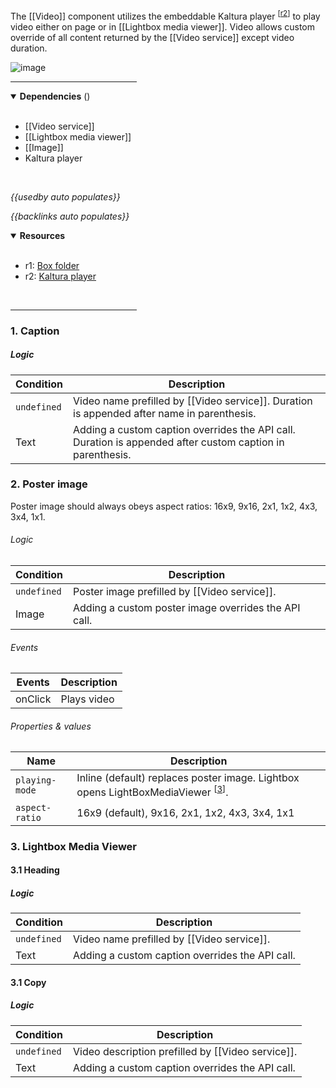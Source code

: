 <!-- category start --><!-- category end -->

The [[Video]] component utilizes the embeddable Kaltura player <sup>[[r2](#resources)]</sup> to play video either on page or in [[Lightbox media viewer]]. Video allows custom override of all content returned by the [[Video service]] except video duration.


![image](https://user-images.githubusercontent.com/3793636/119056886-12b23f00-b991-11eb-8bbc-e74e60c687e1.png)

<hr width="40%" />

<!-- toc start open="true" --><!-- toc end -->

<details open="true">
  <summary><strong>Dependencies</strong> (<!-- dependencyCount start --><!-- dependencyCount end -->)</summary><br />

- [[Video service]]
- [[Lightbox media viewer]]
- [[Image]]
- Kaltura player

<br />
</details>

<!-- usedby start open="true" -->
*{{usedby auto populates}}*
<!-- usedby end -->

<!-- backlinks start open="true" -->
*{{backlinks auto populates}}*
<!-- backlinks end -->

<a name="resources"></a>
<details open="true">
  <summary><strong>Resources</strong></summary><br />

- r1: [Box folder](https://ibm.box.com/s/9q7rdj73m32hufcw1xwl1td6nr88rghm)
- r2: [Kaltura player](http://player.kaltura.com/docs/api)

<br />
</details>

<hr width="40%" />


### 1. Caption

##### Logic

| Condition | Description |
| --------- | ----------- |
| `undefined` | Video name prefilled by [[Video service]]. Duration is appended after name in parenthesis. |
| Text | Adding a custom caption overrides the API call. Duration is appended after custom caption in parenthesis. |

### 2. Poster image

Poster image should always obeys aspect ratios: 16x9, 9x16, 2x1, 1x2, 4x3, 3x4, 1x1.

###### Logic

| Condition | Description |
| --------- | ----------- |
| `undefined` | Poster image prefilled by [[Video service]]. |
| Image | Adding a custom poster image overrides the API call. |

###### Events

| Events | Description |
| ------ | ----------- |
| onClick | Plays video |  


###### Properties & values

| Name | Description |
| ----- | ----- |
| `playing-mode` | Inline (default) replaces poster image. Lightbox opens LightBoxMediaViewer <sup>[[3](#3-lightbox-media-viewer)]</sup>. |  
| `aspect-ratio` | 16x9 (default), 9x16, 2x1, 1x2, 4x3, 3x4, 1x1 |


### 3. Lightbox Media Viewer

#### 3.1 Heading

##### Logic

| Condition | Description |
| --------- | ----------- |
| `undefined` | Video name prefilled by [[Video service]]. |
| Text | Adding a custom caption overrides the API call. |


#### 3.1 Copy

##### Logic

| Condition | Description |
| --------- | ----------- |
| `undefined` | Video description prefilled by [[Video service]]. |
| Text | Adding a custom caption overrides the API call. |
